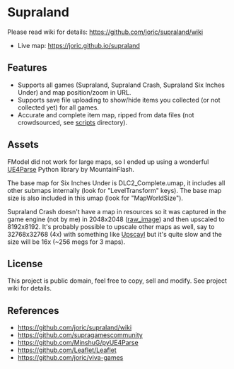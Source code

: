 # Supraland

Please read wiki for details: https://github.com/joric/supraland/wiki

* Live map: https://joric.github.io/supraland

## Features

* Supports all games (Supraland, Supraland Crash, Supraland Six Inches Under) and map position/zoom in URL.
* Supports save file uploading to show/hide items you collected (or not collected yet) for all games.
* Accurate and complete item map, ripped from data files (not crowdsourced, see [scripts](https://github.com/joric/supraland/tree/main/scripts) directory).

## Assets

FModel did not work for large maps, so I ended up using a wonderful [UE4Parse](https://github.com/MinshuG/pyUE4Parse) Python library by MountainFlash.

The base map for Six Inches Under is DLC2_Complete.umap, it includes all other submaps internally (look for "LevelTransform" keys).
The base map size is also included in this umap (look for "MapWorldSize").

Supraland Crash doesn't have a map in resources so it was captured in the game engine (not by me) in 2048x2048
([raw_image](https://github.com/SupraGamesCommunity/map-slc/blob/11dc702ece83254fe1de1a567c3c3b890147f95d/img/map.jpg)) 
and then upscaled to 8192x8192. It's probably possible to upscale other maps as well, say to 32768x32768 (4x) with something
like [Upscayl](https://upscayl.github.io) but it's quite slow and the size will be 16x (~256 megs for 3 maps).

## License

This project is public domain, feel free to copy, sell and modify. See project wiki for details.

## References

* https://github.com/joric/supraland/wiki
* https://github.com/supragamescommunity
* https://github.com/MinshuG/pyUE4Parse
* https://github.com/Leaflet/Leaflet
* https://github.com/joric/viva-games
